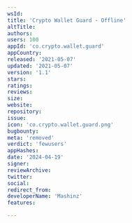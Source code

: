 ```yaml
---
wsId: 
title: 'Crypto Wallet Guard - Offline'
altTitle: 
authors: 
users: 100
appId: 'co.crypto.wallet.guard'
appCountry: 
released: '2021-05-07'
updated: '2021-05-07'
version: '1.1'
stars: 
ratings: 
reviews: 
size: 
website: 
repository: 
issue: 
icon: 'co.crypto.wallet.guard.png'
bugbounty: 
meta: 'removed'
verdict: 'fewusers'
appHashes: 
date: '2024-04-19'
signer: 
reviewArchive: 
twitter: 
social: 
redirect_from: 
developerName: 'Mashinz'
features: 

---
```


